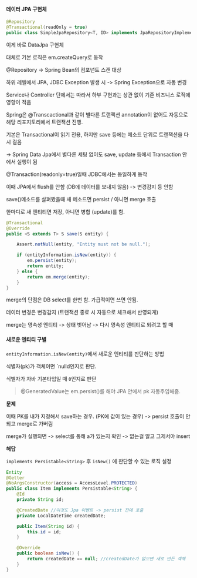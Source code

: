 #### 데이터 JPA 구현체

````java
@Repository
@Transactional(readOnly = true)
public class SimpleJpaRepository<T, ID> implements JpaRepositoryImplementation<T, ID>
````

이게 바로 DataJpa 구현체

대체로 기본 로직은 em.createQuery로 동작



@Repository -> Spring Bean의 컴포넌트 스캔 대상 

하위 레벨에서 JPA, JDBC Exception 발생 시 -> Spring Exception으로 자동 변경 

Service나 Controller 단에서는 따라서 하부 구현과는 상관 없이 기존 비즈니스 로직에 영향이 적음



Spring은 @Transcactional과 같이 별다른 트랜잭션 annotation이 없어도 자동으로 해당 리포지토리에서 트랜잭션 진행.

기본은 Transactional이 읽기 전용, 하지만 save 등에는 메소드 단위로 트랜잭션을 다시 걸음

-> Spring Data Jpa에서 별다른 세팅 없이도 save, update 등에서 Transaction 안에서 실행이 됨



@Transaction(readonly=true)일때 JDBC에서는 동일하게 동작

이때 JPA에서 flush를 안함 (DB에 데이터를 보내지 않음) -> 변경감지 등 안함 



save()메소드를 살펴봤을때 새 메소드면 persist / 아니면 merge 호출

한마디로 새 엔티티면 저장, 아니면 병합 (update)를 함. 

````java
@Transactional
@Override
public <S extends T> S save(S entity) {

    Assert.notNull(entity, "Entity must not be null.");

    if (entityInformation.isNew(entity)) {
        em.persist(entity);
        return entity;
    } else {
        return em.merge(entity);
    }
}
````

merge의 단점은 DB select를 한번 함. 가급적이면 쓰면 안됨.

데이터 변경은 변경감지 (트랜잭션 종료 시 자동으로 체크해서 반영되게)

merge는 영속성 엔티티 -> 상태 벗어남 -> 다시 영속성 엔티티로 되려고 할 때



#### 새로운 엔티티 구별

`entityInformation.isNew(entity)`에서 새로운 엔티티를 판단하는 방법

식별자(pk)가 객체이면 `nulld인지로 판단. 

식별자가 자바 기본타입일 때 `0`인지로 판단

> @GeneratedValue는 em.persist()를 해야 JPA 안에서 pk 자동주입해줌.



**문제**

이때 PK를 내가 지정해서 save하는 경우. (PK에 값이 있는 경우) -> persist 호출이 안되고 merge로 가버림

merge가 실행되면 -> select를 통해 a가 있는지 확인 -> 없는걸 알고 그제서야 insert

**해답**

`implements Persistable<String>` 후 `isNew()` 에 판단할 수 있는 로직 설정

````java
Entity
@Getter
@NoArgsConstructor(access = AccessLevel.PROTECTED)
public class Item implements Persistable<String> {
    @Id
    private String id;

    @CreatedDate //이것도 Jpa 이벤트 -> persist 전에 호출
    private LocalDateTime createdDate;

    public Item(String id) {
        this.id = id;
    }

    @Override
    public boolean isNew() {
        return createdDate == null; //createdDate가 없으면 새로 만든 객체
    }
}
````


